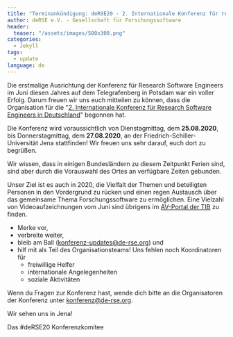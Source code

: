 ```yaml
---
title: "Terminankündigung: deRSE20 - 2. Internationale Konferenz für research software engineers in Deutschland, 25.-27. August 2020"
author: deRSE e.V. - Gesellschaft für Forschungssoftware
header:
  teaser: "/assets/images/500x300.png"
categories: 
  - Jekyll
tags:
  - update
language: de
---
```


Die erstmalige Ausrichtung der Konferenz für Research Software Engineers im Juni diesen Jahres auf dem Telegrafenberg in Potsdam war ein voller Erfolg.
Darum freuen wir uns euch mitteilen zu können, dass die Organisation für die "[2. Internationale Konferenz für Research Software Engineers in Deutschland](https://de-rse.org/deRSE20/)" begonnen hat.
  
Die Konferenz wird voraussichtlich von Dienstagmittag, dem **25.08.2020**, bis Donnerstagmittag, dem **27.08.2020**, an der Friedrich-Schiller-Universität Jena stattfinden! Wir freuen uns sehr darauf, euch dort zu begrüßen.

Wir wissen, dass in einigen Bundesländern zu diesem Zeitpunkt Ferien sind, sind aber durch die Vorauswahl des Ortes an verfügbare Zeiten gebunden.

Unser Ziel ist es auch in 2020, die Vielfalt der Themen und beteiligten Personen in den Vordergrund zu rücken und einen regen Austausch über das gemeinsame Thema Forschungssoftware zu ermöglichen. Eine Vielzahl von Videoaufzeichnungen vom Juni sind übrigens im [AV-Portal der TIB](https://av.tib.eu/series/644/derse+2019+konferenz+fur+forschungssoftwareentwicklerinnen+in+deutschland) zu finden.


* Merke vor, 
* verbreite weiter,
* bleib am Ball ([konferenz-updates@de-rse.org](https://ml-cgn10.ispgateway.de/mailman/listinfo/konferenz-updates_de-rse.org)) und
* hilf mit als Teil des Organisationsteams! Uns fehlen noch Koordinatoren für
  * freiwillige Helfer
  * internationale Angelegenheiten
  * soziale Aktivitäten

Wenn du Fragen zur Konferenz hast, wende dich bitte an die Organisatoren der Konferenz unter [konferenz@de-rse.org](mailto:konferenz@de-rse.org).

Wir sehen uns in Jena!

Das #deRSE20 Konferenzkomitee



